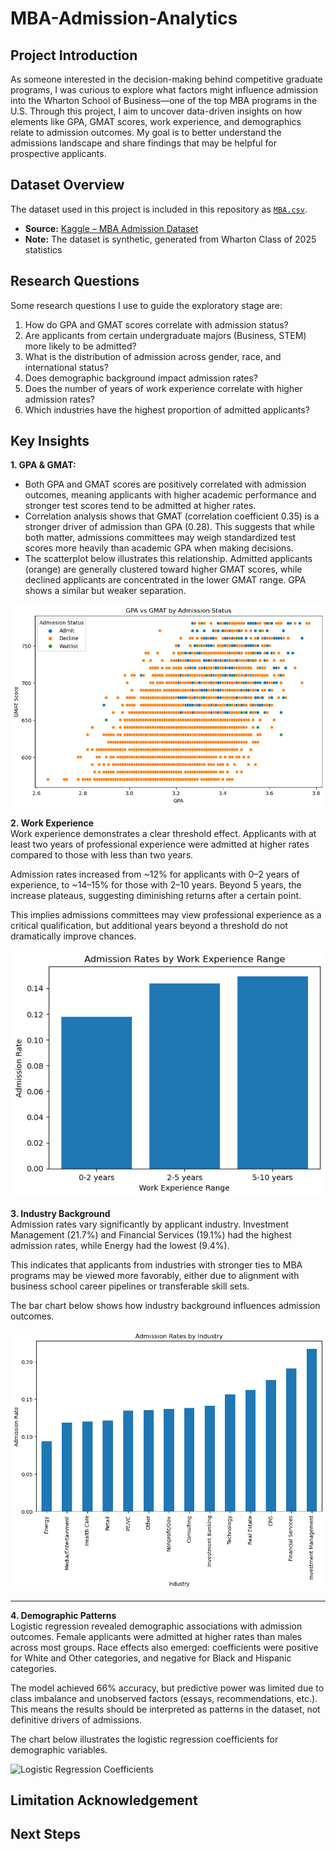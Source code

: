 # MBA-Admission-Analytics
## Project Introduction

As someone interested in the decision-making behind competitive graduate programs, I was curious to explore what factors might influence admission into the Wharton School of Business—one of the top MBA programs in the U.S. Through this project, I aim to uncover data-driven insights on how elements like GPA, GMAT scores, work experience, and demographics relate to admission outcomes. My goal is to better understand the admissions landscape and share findings that may be helpful for prospective applicants.

## Dataset Overview

The dataset used in this project is included in this repository as [`MBA.csv`](MBA.csv).  

- **Source:** [Kaggle – MBA Admission Dataset](https://www.kaggle.com/datasets/taweilo/mba-admission-dataset)  
- **Note:** The dataset is synthetic, generated from Wharton Class of 2025 statistics

## Research Questions
Some research questions I use to guide the exploratory stage are:

1. How do GPA and GMAT scores correlate with admission status?
2. Are applicants from certain undergraduate majors (Business, STEM) more likely to be admitted?
3. What is the distribution of admission across gender, race, and international status?
4. Does demographic background impact admission rates?
5. Does the number of years of work experience correlate with higher admission rates?
6. Which industries have the highest proportion of admitted applicants?

## Key Insights
**1. GPA & GMAT:**
- Both GPA and GMAT scores are positively correlated with admission outcomes, meaning applicants with higher academic performance and stronger test scores tend to be admitted at higher rates.  
- Correlation analysis shows that GMAT (correlation coefficient 0.35) is a stronger driver of admission than GPA (0.28). This suggests that while both matter, admissions committees may weigh standardized test scores more heavily than academic GPA when making decisions.  
- The scatterplot below illustrates this relationship. Admitted applicants (orange) are generally clustered toward higher GMAT scores, while declined applicants are concentrated in the lower GMAT range. GPA shows a similar but weaker separation.  

![GPA vs GMAT Scatter](plots/gpa_gmat_scatterplot.png)

**2. Work Experience**  
Work experience demonstrates a clear threshold effect. Applicants with at least two years of professional experience were admitted at higher rates compared to those with less than two years.  

Admission rates increased from ~12% for applicants with 0–2 years of experience, to ~14–15% for those with 2–10 years. Beyond 5 years, the increase plateaus, suggesting diminishing returns after a certain point.  

This implies admissions committees may view professional experience as a critical qualification, but additional years beyond a threshold do not dramatically improve chances.  

![Admission by Work Experience](plots/work_exp.png)  


**3. Industry Background**  
Admission rates vary significantly by applicant industry. Investment Management (21.7%) and Financial Services (19.1%) had the highest admission rates, while Energy had the lowest (9.4%).  

This indicates that applicants from industries with stronger ties to MBA programs may be viewed more favorably, either due to alignment with business school career pipelines or transferable skill sets.  

The bar chart below shows how industry background influences admission outcomes.  

![Admission by Industry](plots/industry.png)  

---

**4. Demographic Patterns**  
Logistic regression revealed demographic associations with admission outcomes. Female applicants were admitted at higher rates than males across most groups. Race effects also emerged: coefficients were positive for White and Other categories, and negative for Black and Hispanic categories.  

The model achieved 66% accuracy, but predictive power was limited due to class imbalance and unobserved factors (essays, recommendations, etc.). This means the results should be interpreted as patterns in the dataset, not definitive drivers of admissions.  

The chart below illustrates the logistic regression coefficients for demographic variables.  

![Logistic Regression Coefficients](plots/log_reg_coeffs.png)  

## Limitation Acknowledgement

## Next Steps

